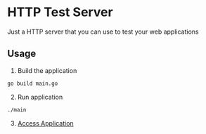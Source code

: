 # HTTP Test Server
Just a HTTP server that you can use to test your web applications

## Usage

1. Build the application
```bash
go build main.go
```

2. Run application
```bash
./main
```

3. [Access Application](http://localhost:3000)
